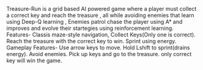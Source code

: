  Treasure-Run is a grid based AI powered game where a player must collect a correct key and reach the treasure , all while avoiding enemies that learn using Deep-Q learning , Enemies patrol chase the player using A* and improves and evolve their startegies using reinforcement learning.
 Features-
   Classis maze-style navigation,
   Collect Keys(Only one is correct).
   Reach the treasure with the correct key to win.
   Sprint using energy.
 Gameplay Features-
   Use arrow keys to move.
   Hold Lshift to sprint(drains energy).
   Avoid enemies.
   Pick up keys and go to the treasure.
   only correct key will win the game.
   
 
